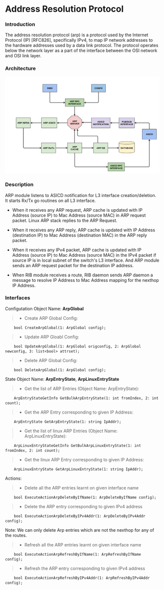 # Address Resolution Protocol

### Introduction
The address resolution protocol (arp) is a protocol used by the Internet Protocol (IP) [RFC826], specifically IPv4, to map IP network addresses to the hardware addresses used by a data link protocol. The protocol operates below the network layer as a part of the interface between the OSI network and OSI link layer.


### Architecture
![ARP Architecture](docs/ARP.png "ARP Architecture")

### Description

ARP module listens to ASICD notification for L3 interface creation/deletion. It starts Rx/Tx go routines on all L3 interface.

- When it receives any ARP request, ARP cache is updated with IP Address (source IP) to Mac Address (source MAC) in ARP request packet. Linux ARP stack replies to the ARP Request.

- When it receives any ARP reply, ARP cache is updated with IP Address (destination IP) to Mac Address (destination MAC) in the ARP reply packet.

- When it receives any IPv4 packet, ARP cache is updated with IP Address (source IP) to Mac Address (source MAC) in the IPv4 packet if source IP is in local subnet of the switch's L3 interface. And ARP module sends an ARP request packet for the destination IP address.

- When RIB module receives a route, RIB daemon sends ARP daemon a message to resolve IP Address to Mac Address mapping for the nexthop IP Address.

### Interfaces
Configutation Object Name: **ArpGlobal**

> - Create ARP Global Config:

		bool CreateArpGlobal(1: ArpGlobal config);


>  - Update ARP Gloabl Config:

		bool UpdateArpGlobal(1: ArpGlobal origconfig, 2: ArpGlobal newconfig, 3: list<bool> attrset);


>  - Delete ARP Global Config:

		bool DeleteArpGlobal(1: ArpGlobal config);

State Object Name: **ArpEntryState**, **ArpLinuxEntryState**

>  - Get the list of ARP Entries (Object Name: ArpEntryState):

		ArpEntryStateGetInfo GetBulkArpEntryState(1: int fromIndex, 2: int count);


>  - Get the ARP Entry corresponding to given IP Address:

		ArpEntryState GetArpEntryState(1: string IpAddr);


>  - Get the list of linux ARP Entries (Object Name: ArpLinuxEntryState):

		ArpLinuxEntryStateGetInfo GetBulkArpLinuxEntryState(1: int fromIndex, 2: int count);


>  - Get the linux ARP Entry corresponding to given IP Address:

		ArpLinuxEntryState GetArpLinuxEntryState(1: string IpAddr);

Actions:

> - Delete all the ARP entries learnt on given interface name

		bool ExecuteActionArpDeleteByIfName(1: ArpDeleteByIfName config);


> - Delete the ARP entry corresponding to given IPv4 address

		bool ExecuteActionArpDeleteByIPv4Addr(1: ArpDeleteByIPv4Addr config);

Note: We can only delete Arp entries which are not the nexthop for any of the routes.

> - Refresh all the ARP entries learnt on given interface name

		bool ExecuteActionArpRefreshByIfName(1: ArpRefreshByIfName config);


> - Refresh the ARP entry corresponding to given IPv4 address

		bool ExecuteActionArpRefreshByIPv4Addr(1: ArpRefreshByIPv4Addr config);
